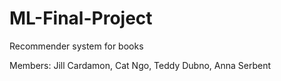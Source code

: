 # ML-Final-Project
Recommender system for books

Members: Jill Cardamon, Cat Ngo, Teddy Dubno, Anna Serbent
